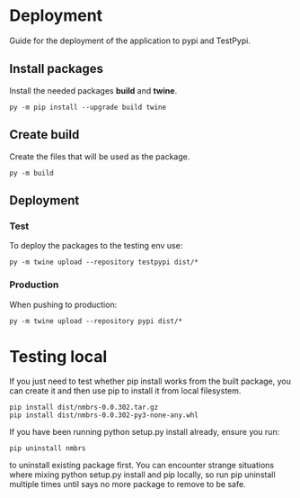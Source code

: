 # Deployment

Guide for the deployment of the application to pypi and TestPypi.

## Install packages

Install the needed packages **build** and **twine**.

```commandline
py -m pip install --upgrade build twine
```

## Create build

Create the files that will be used as the package.

```commandline
py -m build
```

## Deployment

### Test

To deploy the packages to the testing env use:

```commandline
py -m twine upload --repository testpypi dist/*
```


### Production

When pushing to production:

```commandline
py -m twine upload --repository pypi dist/*
```

# Testing local

If you just need to test whether pip install works from the built package, you can create it and then use pip to install it from local filesystem.

```commandline
pip install dist/nmbrs-0.0.302.tar.gz
pip install dist/nmbrs-0.0.302-py3-none-any.whl
```

If you have been running python setup.py install already, ensure you run:
```commandline
pip uninstall nmbrs
```

to uninstall existing package first. You can encounter strange situations where mixing python setup.py install and pip locally, so run pip uninstall multiple times until says no more package to remove to be safe.
